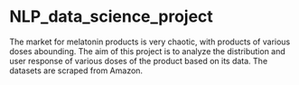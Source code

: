 # NLP_data_science_project
The market for melatonin products is very chaotic, with products of various doses abounding. The aim of this project is to analyze the distribution and user response of various doses of the 
product based on its data. The datasets are scraped from Amazon.
